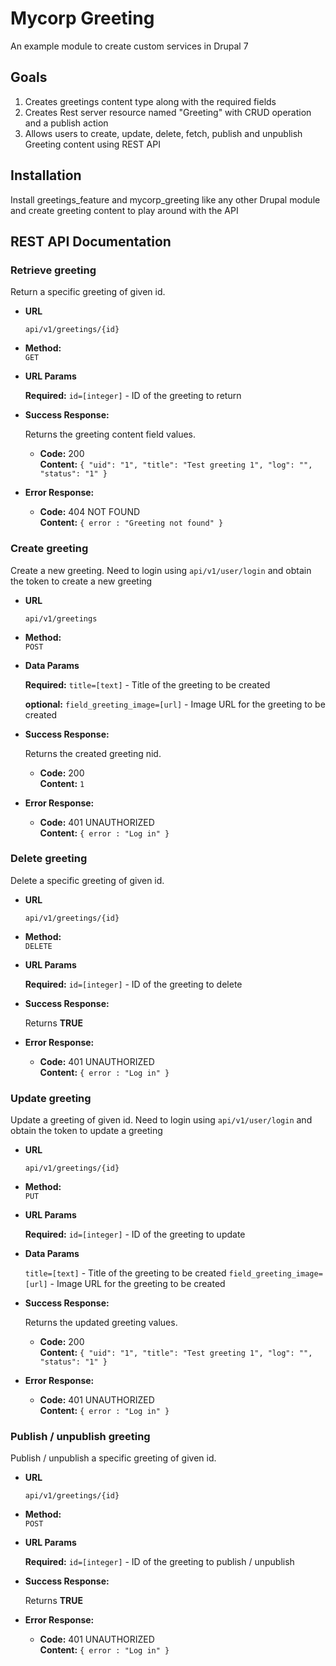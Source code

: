 # Mycorp Greeting
An example module to create custom services in Drupal 7

## Goals
1. Creates greetings content type along with the required fields
2. Creates Rest server resource named "Greeting" with CRUD operation and a publish action
3. Allows users to create, update, delete, fetch, publish and unpublish Greeting content using REST API

## Installation
Install greetings_feature and mycorp_greeting like any other Drupal module and create greeting content to play around with the API

## REST API Documentation

### Retrieve greeting
  Return a specific greeting of given id.

* **URL**

  `api/v1/greetings/{id}`

* **Method:**  
  `GET`
  
*  **URL Params**

   **Required:**
   `id=[integer]` - ID of the greeting to return

* **Success Response:**
  
  Returns the greeting content field values.

  * **Code:** 200 <br />
    **Content:** `{
    "uid": "1",
    "title": "Test greeting 1",
    "log": "",
    "status": "1"
    }`
 
* **Error Response:**

  * **Code:** 404 NOT FOUND <br />
    **Content:** `{ error : "Greeting not found" }`

### Create greeting
  Create a new greeting. Need to login using `api/v1/user/login` and obtain the token to create a new greeting

* **URL**

  `api/v1/greetings`

* **Method:**  
  `POST`
  
*  **Data Params**

   **Required:**
   `title=[text]` - Title of the greeting to be created
   
   **optional:**
   `field_greeting_image=[url]` - Image URL for the greeting to be created

* **Success Response:**
  
  Returns the created greeting nid.

  * **Code:** 200 <br />
    **Content:** `1`
 
* **Error Response:**

  * **Code:** 401 UNAUTHORIZED <br />
    **Content:** `{ error : "Log in" }`

### Delete greeting
  Delete a specific greeting of given id.

* **URL**

  `api/v1/greetings/{id}`

* **Method:**  
  `DELETE`
  
*  **URL Params**

   **Required:**
   `id=[integer]` - ID of the greeting to delete

* **Success Response:**
  
  Returns **TRUE**
  
* **Error Response:**

   * **Code:** 401 UNAUTHORIZED <br />
    **Content:** `{ error : "Log in" }`
    
### Update greeting
  Update a greeting of given id. Need to login using `api/v1/user/login` and obtain the token to update a greeting

* **URL**

  `api/v1/greetings/{id}`

* **Method:**  
  `PUT`
  
*  **URL Params**

   **Required:**
   `id=[integer]` - ID of the greeting to update

*  **Data Params**

   `title=[text]` - Title of the greeting to be created
   `field_greeting_image=[url]` - Image URL for the greeting to be created

* **Success Response:**
  
  Returns the updated greeting values.

  * **Code:** 200 <br />
    **Content:** `{
    "uid": "1",
    "title": "Test greeting 1",
    "log": "",
    "status": "1"
    }`
 
* **Error Response:**

  * **Code:** 401 UNAUTHORIZED <br />
    **Content:** `{ error : "Log in" }`

### Publish / unpublish greeting
  Publish / unpublish a specific greeting of given id.

* **URL**

  `api/v1/greetings/{id}`

* **Method:**  
  `POST`
  
*  **URL Params**

   **Required:**
   `id=[integer]` - ID of the greeting to publish / unpublish

* **Success Response:**
  
  Returns **TRUE**
  
* **Error Response:**

   * **Code:** 401 UNAUTHORIZED <br />
    **Content:** `{ error : "Log in" }`

